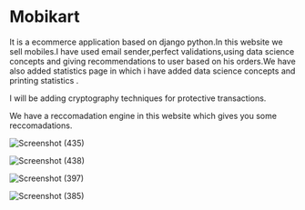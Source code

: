 # Mobikart
It is a ecommerce application based on django python.In this website we sell mobiles.I have used email sender,perfect validations,using data science concepts and giving recommendations to user based on his orders.We have also added statistics page in which i have added data science concepts and printing statistics .

I will be adding cryptography techniques for protective transactions.

We have a reccomadation engine in this website which gives you some reccomadations.


![Screenshot (435)](https://user-images.githubusercontent.com/74001038/132015278-f5695556-ba44-4ee2-8d0c-254d6587ffde.png)


![Screenshot (438)](https://user-images.githubusercontent.com/74001038/132015414-ec1f2f42-49a1-46fd-b0fb-371d9533cb2e.png)



![Screenshot (397)](https://user-images.githubusercontent.com/74001038/133722561-d0ab5605-b54b-488e-a34f-b53a9b2deee0.png)



![Screenshot (385)](https://user-images.githubusercontent.com/74001038/132015595-f8b83366-3a66-4b48-861a-f2d722b139c2.png)

